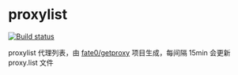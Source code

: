 # proxylist


[![Build status](https://api.travis-ci.org/fate0/proxylist.svg?branch=build)](https://secure.travis-ci.org/fate0/proxylist)

proxylist 代理列表，由 [fate0/getproxy](https://github.com/fate0/getproxy) 项目生成，每间隔 15min 会更新 proxy.list 文件
